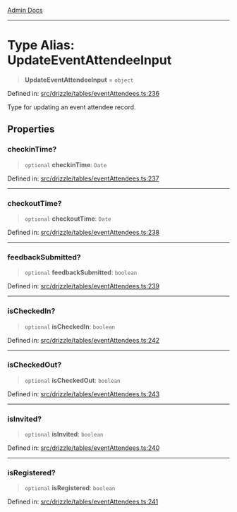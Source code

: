 [Admin Docs](/)

***

# Type Alias: UpdateEventAttendeeInput

> **UpdateEventAttendeeInput** = `object`

Defined in: [src/drizzle/tables/eventAttendees.ts:236](https://github.com/Sourya07/talawa-api/blob/4e4298c85a0d2c28affa824f2aab7ec32b5f3ac5/src/drizzle/tables/eventAttendees.ts#L236)

Type for updating an event attendee record.

## Properties

### checkinTime?

> `optional` **checkinTime**: `Date`

Defined in: [src/drizzle/tables/eventAttendees.ts:237](https://github.com/Sourya07/talawa-api/blob/4e4298c85a0d2c28affa824f2aab7ec32b5f3ac5/src/drizzle/tables/eventAttendees.ts#L237)

***

### checkoutTime?

> `optional` **checkoutTime**: `Date`

Defined in: [src/drizzle/tables/eventAttendees.ts:238](https://github.com/Sourya07/talawa-api/blob/4e4298c85a0d2c28affa824f2aab7ec32b5f3ac5/src/drizzle/tables/eventAttendees.ts#L238)

***

### feedbackSubmitted?

> `optional` **feedbackSubmitted**: `boolean`

Defined in: [src/drizzle/tables/eventAttendees.ts:239](https://github.com/Sourya07/talawa-api/blob/4e4298c85a0d2c28affa824f2aab7ec32b5f3ac5/src/drizzle/tables/eventAttendees.ts#L239)

***

### isCheckedIn?

> `optional` **isCheckedIn**: `boolean`

Defined in: [src/drizzle/tables/eventAttendees.ts:242](https://github.com/Sourya07/talawa-api/blob/4e4298c85a0d2c28affa824f2aab7ec32b5f3ac5/src/drizzle/tables/eventAttendees.ts#L242)

***

### isCheckedOut?

> `optional` **isCheckedOut**: `boolean`

Defined in: [src/drizzle/tables/eventAttendees.ts:243](https://github.com/Sourya07/talawa-api/blob/4e4298c85a0d2c28affa824f2aab7ec32b5f3ac5/src/drizzle/tables/eventAttendees.ts#L243)

***

### isInvited?

> `optional` **isInvited**: `boolean`

Defined in: [src/drizzle/tables/eventAttendees.ts:240](https://github.com/Sourya07/talawa-api/blob/4e4298c85a0d2c28affa824f2aab7ec32b5f3ac5/src/drizzle/tables/eventAttendees.ts#L240)

***

### isRegistered?

> `optional` **isRegistered**: `boolean`

Defined in: [src/drizzle/tables/eventAttendees.ts:241](https://github.com/Sourya07/talawa-api/blob/4e4298c85a0d2c28affa824f2aab7ec32b5f3ac5/src/drizzle/tables/eventAttendees.ts#L241)
